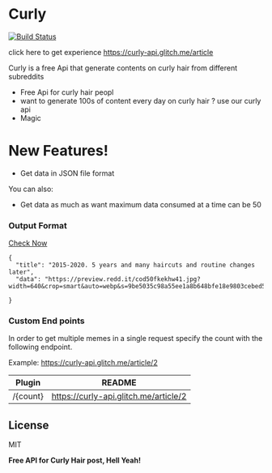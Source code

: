 # Curly


[![Build Status](https://travis-ci.org/joemccann/dillinger.svg?branch=master)](https://curly-api.glitch.me/)

click here to get experience
https://curly-api.glitch.me/article

Curly is a free Api that generate contents on curly hair from different subreddits

  - Free Api for curly hair peopl
  - want to generate 100s of content every day on curly hair ? use our curly api 
  - Magic

# New Features!

  - Get data in JSON file format


You can also:
  - Get data as much as want maximum data consumed at a time can be 50




### Output Format
[Check Now](https://curly-api.glitch.me/article) 

````
{
  "title": "2015-2020. 5 years and many haircuts and routine changes later",
  "data": "https://preview.redd.it/cod50fkekhw41.jpg?width=640&crop=smart&auto=webp&s=9be5035c98a55ee1a8b648bfe18e9803cebed575",
 
}
````


### Custom End points
In order to get multiple memes in a single request specify the count with the following endpoint.

Example: https://curly-api.glitch.me/article/2

| Plugin | README |
| ------ | ------ |
| /{count} | https://curly-api.glitch.me/article/2 |

License
----

MIT


**Free API for Curly Hair post, Hell Yeah!**

